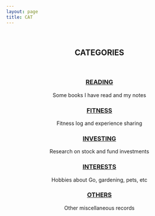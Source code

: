 ```yaml
---
layout: page
title: CAT
---
```


<center>

<br>
<p><b><h2>CATEGORIES</h2></b></p>
<br>
<p><b><h3><a href="/categories">READING</a></h3></b></p>
<p>Some books I have read and my notes</p>
<p><b><h3><a href="/categories">FITNESS</a></h3></b></p>
<p>Fitness log and experience sharing</p>
<p><b><h3><a href="/categories">INVESTING</a></h3></b></p>
<p>Research on stock and fund investments</p>
<p><b><h3><a href="/categories">INTERESTS</a></h3></b></p>
<p>Hobbies about Go, gardening, pets, etc</p>
<p><b><h3><a href="/categories">OTHERS</a></h3></b></p>
<p>Other miscellaneous records</p>
